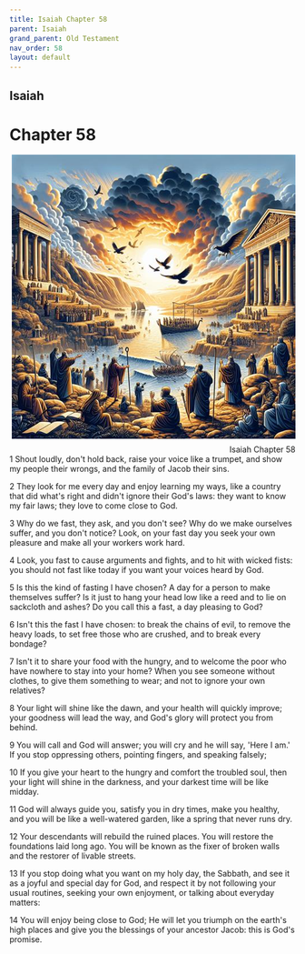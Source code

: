 ```yaml
---
title: Isaiah Chapter 58
parent: Isaiah
grand_parent: Old Testament
nav_order: 58
layout: default
---
```


## Isaiah

# Chapter 58

<div style="clear: both; text-align: right;">
    <img src="/assets/Image/Isaiah/500/58.jpg" alt="Isaiah Chapter 58" class="chapter-image" style="max-width: 100%; height: auto; float: right; margin: 0 0 10px 10px; padding-left: 10%;">
    <figcaption style="font-size: 14px;">Isaiah Chapter 58</figcaption>
</div>
1 Shout loudly, don't hold back, raise your voice like a trumpet, and show my people their wrongs, and the family of Jacob their sins.

2 They look for me every day and enjoy learning my ways, like a country that did what's right and didn't ignore their God's laws: they want to know my fair laws; they love to come close to God.

3 Why do we fast, they ask, and you don't see? Why do we make ourselves suffer, and you don't notice? Look, on your fast day you seek your own pleasure and make all your workers work hard.

4 Look, you fast to cause arguments and fights, and to hit with wicked fists: you should not fast like today if you want your voices heard by God.

5 Is this the kind of fasting I have chosen? A day for a person to make themselves suffer? Is it just to hang your head low like a reed and to lie on sackcloth and ashes? Do you call this a fast, a day pleasing to God?

6 Isn't this the fast I have chosen: to break the chains of evil, to remove the heavy loads, to set free those who are crushed, and to break every bondage?

7 Isn't it to share your food with the hungry, and to welcome the poor who have nowhere to stay into your home? When you see someone without clothes, to give them something to wear; and not to ignore your own relatives?

8 Your light will shine like the dawn, and your health will quickly improve; your goodness will lead the way, and God's glory will protect you from behind.

9 You will call and God will answer; you will cry and he will say, 'Here I am.' If you stop oppressing others, pointing fingers, and speaking falsely;

10 If you give your heart to the hungry and comfort the troubled soul, then your light will shine in the darkness, and your darkest time will be like midday.

11 God will always guide you, satisfy you in dry times, make you healthy, and you will be like a well-watered garden, like a spring that never runs dry.

12 Your descendants will rebuild the ruined places. You will restore the foundations laid long ago. You will be known as the fixer of broken walls and the restorer of livable streets.

13 If you stop doing what you want on my holy day, the Sabbath, and see it as a joyful and special day for God, and respect it by not following your usual routines, seeking your own enjoyment, or talking about everyday matters:

14 You will enjoy being close to God; He will let you triumph on the earth's high places and give you the blessings of your ancestor Jacob: this is God's promise.


